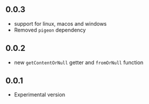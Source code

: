 ## 0.0.3

* support for linux, macos and windows
* Removed `pigeon` dependency 

## 0.0.2

* new `getContentOrNull` getter and `fromOrNull` function

## 0.0.1

* Experimental version

